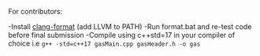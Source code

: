 For contributors:

-Install [clang-format](https://llvm.org/builds/) (add LLVM to PATH)
-Run format.bat and re-test code before final submission
-Compile using c++std=17 in your compiler of choice i.e 
`g++ -std=c++17 gasMain.cpp gasHeader.h -o gas`
